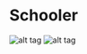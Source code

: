 # Schooler

![alt tag](http://cfile6.uf.tistory.com/image/2362B7355898728E250B68)
![alt tag](http://cfile10.uf.tistory.com/image/213AF0355898728F270B1E)
